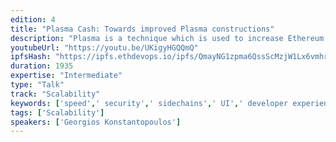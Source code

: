 ```yaml
---
edition: 4
title: "Plasma Cash: Towards improved Plasma constructions"
description: "Plasma is a technique which is used to increase Ethereum transaction throughput, while maintaining network decentralization and security. We focus on the variant of Plasma called Plasma Cash, which allows for highly performant sidechains in production, today. We discuss Plasma Exits and Challenges as well as explore the User Interface choices for Plasma Apps. We go over the challenges encountered during the development and final implementation of a Plasma chain and contract. The presentation will highlight the advantages and disadvantages of using Plasma Cash, as well as practical examples of Plasma for Non Fungible Tokens and gaming. Finally, we'll talk about edge-cases such as griefing attacks, and future work towards making Plasma implementations more efficient, such as fast exits through liquidity providers, coin checkpointing through Plasma XT and arbitrary coin denominations through Plasma Debit. The audience is expected to walk away with a detailed understanding of how Plasma Chains should be built as well as the inner workings of the Plasma Cash technique. More experienced individuals who understand but are not following Plasma actively are expected to walk away with an overview of the current status of Plasma research and development, and motivated to tackle the existing open research problems."
youtubeUrl: "https://youtu.be/UKigyHGQQmQ"
ipfsHash: "https://ipfs.ethdevops.io/ipfs/QmayNG1zpma6QssScMzjW1Lx6vmhrQsuhWcQC1MJk1JfaH?filename=Plasma_Cash_-_Towards_improved_Plasma_constructions_by_Georgios_Konstantopoulos_Devcon4-UKigyHGQQmQ.mp4"
duration: 1935
expertise: "Intermediate"
type: "Talk"
track: "Scalability"
keywords: ['speed',' security',' sidechains',' UI',' developer experience',' NFTs',' liquidity',' R&D']
tags: ['Scalability']
speakers: ['Georgios Konstantopoulos']
---
```

